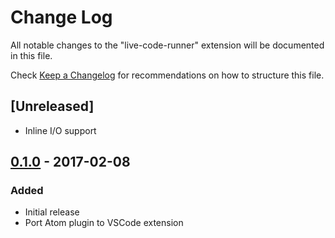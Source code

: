 # Change Log
All notable changes to the "live-code-runner" extension will be documented in this file.

Check [Keep a Changelog](http://keepachangelog.com/) for recommendations on how to structure this file.

## [Unreleased]
 - Inline I/O support

## [0.1.0] - 2017-02-08
### Added
 - Initial release
 - Port Atom plugin to VSCode extension

[0.1.0]: https://github.com/lablup/vscode-live-code-runner/releases/tag/v0.1.0